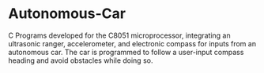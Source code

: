 # Autonomous-Car

C Programs developed for the C8051 microprocessor, integrating an ultrasonic ranger, accelerometer, and electronic compass for inputs from an autonomous car. The car is programmed to follow a user-input compass heading and avoid obstacles while doing so.
